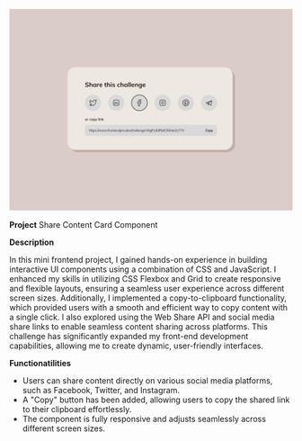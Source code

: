 ![Share Content Card Component](./design/desktop-active.png)

**Project**
Share Content Card Component

**Description**

In this mini frontend project, I gained hands-on experience in building interactive UI components using a combination of CSS and JavaScript. I enhanced my skills in utilizing CSS Flexbox and Grid to create responsive and flexible layouts, ensuring a seamless user experience across different screen sizes. Additionally, I implemented a copy-to-clipboard functionality, which provided users with a smooth and efficient way to copy content with a single click. I also explored using the Web Share API and social media share links to enable seamless content sharing across platforms. This challenge has significantly expanded my front-end development capabilities, allowing me to create dynamic, user-friendly interfaces.

**Functionatilities**

- Users can share content directly on various social media platforms, such as Facebook, Twitter, and Instagram.
- A "Copy" button has been added, allowing users to copy the shared link to their clipboard effortlessly.
- The component is fully responsive and adjusts seamlessly across different screen sizes.

